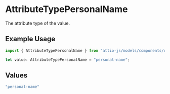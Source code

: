 # AttributeTypePersonalName

The attribute type of the value.

## Example Usage

```typescript
import { AttributeTypePersonalName } from "attio-js/models/components/outputvalue.js";

let value: AttributeTypePersonalName = "personal-name";
```

## Values

```typescript
"personal-name"
```